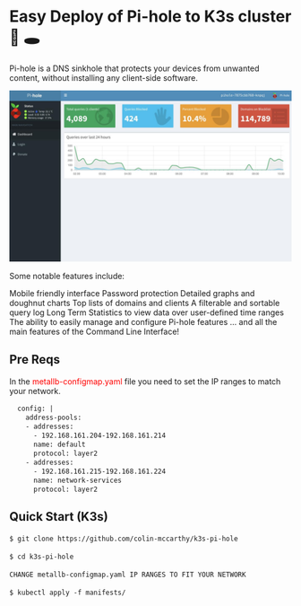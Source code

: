 # Easy Deploy of Pi-hole to K3s cluster 🥧 🕳

Pi-hole is a DNS sinkhole that protects your devices from unwanted content, without installing any client-side software.

![](./docs/screenshot.jpg)

Some notable features include:

Mobile friendly interface
Password protection
Detailed graphs and doughnut charts
Top lists of domains and clients
A filterable and sortable query log
Long Term Statistics to view data over user-defined time ranges
The ability to easily manage and configure Pi-hole features
... and all the main features of the Command Line Interface!



## Pre Reqs

In the <span style="color: red"> metallb-configmap.yaml </span> file you need to set the IP ranges to match your network.

```
  config: |
    address-pools:
    - addresses:
      - 192.168.161.204-192.168.161.214
      name: default
      protocol: layer2
    - addresses:
      - 192.168.161.215-192.168.161.224
      name: network-services
      protocol: layer2

```



## Quick Start (K3s)

```
$ git clone https://github.com/colin-mccarthy/k3s-pi-hole

$ cd k3s-pi-hole

CHANGE metallb-configmap.yaml IP RANGES TO FIT YOUR NETWORK

$ kubectl apply -f manifests/

```



